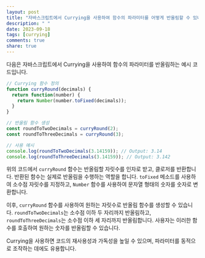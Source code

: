 ```yaml
---
layout: post
title: "자바스크립트에서 Currying을 사용하여 함수의 파라미터를 어떻게 반올림할 수 있나요?"
description: " "
date: 2023-09-18
tags: [currying]
comments: true
share: true
---
```


다음은 자바스크립트에서 Currying을 사용하여 함수의 파라미터를 반올림하는 예시 코드입니다.

```javascript
// Currying 함수 정의
function curryRound(decimals) {
  return function(number) {
    return Number(number.toFixed(decimals));
  }
}

// 반올림 함수 생성
const roundToTwoDecimals = curryRound(2);
const roundToThreeDecimals = curryRound(3);

// 사용 예시
console.log(roundToTwoDecimals(3.14159)); // Output: 3.14
console.log(roundToThreeDecimals(3.14159)); // Output: 3.142
```

위의 코드에서 `curryRound` 함수는 반올림할 자릿수를 인자로 받고, 클로저를 반환합니다. 반환된 함수는 실제로 반올림을 수행하는 역할을 합니다. `toFixed` 메소드를 사용하여 소수점 자릿수를 지정하고, `Number` 함수를 사용하여 문자열 형태의 숫자를 숫자로 변환합니다.

이후, `curryRound` 함수를 사용하여 원하는 자릿수로 반올림 함수를 생성할 수 있습니다. `roundToTwoDecimals`는 소수점 이하 두 자리까지 반올림하고, `roundToThreeDecimals`는 소수점 이하 세 자리까지 반올림합니다. 사용자는 이러한 함수를 호출하여 원하는 숫자를 반올림할 수 있습니다.

Currying을 사용하면 코드의 재사용성과 가독성을 높일 수 있으며, 파라미터를 동적으로 조작하는 데에도 유용합니다.